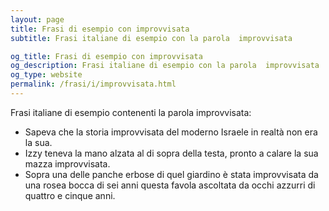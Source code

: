 ```yaml
---
layout: page
title: Frasi di esempio con improvvisata 
subtitle: Frasi italiane di esempio con la parola  improvvisata

og_title: Frasi di esempio con improvvisata 
og_description: Frasi italiane di esempio con la parola  improvvisata
og_type: website
permalink: /frasi/i/improvvisata.html
---
```


Frasi italiane di esempio contenenti la parola improvvisata:


- Sapeva che la storia improvvisata del moderno Israele in realtà non era la sua.
- Izzy teneva la mano alzata al di sopra della testa, pronto a calare la sua mazza improvvisata.
- Sopra una delle panche erbose di quel giardino è stata improvvisata da una rosea bocca di sei anni questa favola ascoltata da occhi azzurri di quattro e cinque anni.
